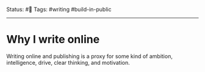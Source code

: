 Status: #🌱
Tags: #writing #build-in-public 
***
# Why I write online

Writing online and publishing is a proxy for some kind of ambition, intelligence, drive, clear thinking, and motivation. 

